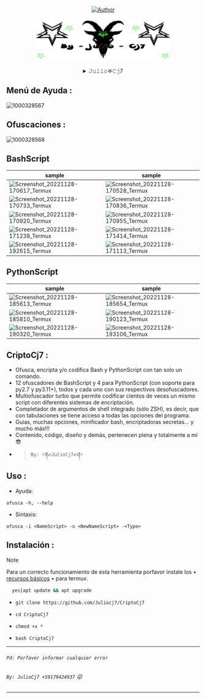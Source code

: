 <!-- 
♤♡◇♧♤♡◇♧♤♡◇♧♤♡◇♧♤♡◇♧♤♡◇♧♤♡◇♧♤♡◇♧♤♡◇♧♤♡◇♧♤♡
[ ! ] 𝙸𝙼𝙿𝙾𝚁𝚃𝙰𝙽𝚃𝙴 :
***** ********** *
𝙳𝙴𝙹𝙰 𝙳𝙴 𝙲𝙾𝙿𝙸𝙰𝚁𝙼𝙴 𝙷𝙰𝚂𝚃𝙰 𝙴𝙻 𝚁𝙴𝙰𝙳𝙼𝙴.𝚖𝚍 𝙸𝙽𝙼𝚄𝙽𝙳𝙾 𝙰𝙽𝙸𝙼𝙰𝙻...
𝚂𝙴 𝙾𝚁𝙸𝙶𝙸𝙽𝙰𝙻 𝚈 𝙳𝙴𝙹𝙰 𝙳𝙴 𝚁𝙾𝙱𝙰𝚁 𝚂𝙲𝚁𝙸𝙿𝚃𝚂 𝚈 𝙴𝚂𝚃𝙸𝙻𝙾𝚂 𝙰 𝙾𝚃𝚁𝙾𝚂
______________________________________________________
♤♡◇♧♤♡◇♧♤♡◇♧♤♡◇♧♤♡◇♧♤♡◇♧♤♡◇♧♤♡◇♧♤♡◇♧♤♡◇♧♤♡
-->

<div align="center">
  <a href="https://github.com/Juliocj7">
    <img title="Author" src="https://img.shields.io/badge/Author-𖤐 𝙹𝚞𝚕𝚒𝚘 𝙲𝚓7 𖤐-svg?style=flat&color=000000&logo=github">
  </a>
</div>

<br>

<div align="center">
  <a href="#--------">
    <img title="Mi Banner" src="https://github.com/Juliocj7/Juliocj7/blob/main/InicioCj72.gif" width="350" height="105" />
  </a>
</div>

<br>

<div align="center">
  <details>
    <!--<summary>  ⸸𝕵𝖚𝖑𝖎𝖔𖤐𝖈𝖏7⸸ </summary>-->
    <summary>  𝙹𝚞𝚕𝚒𝚘𖤐𝙲𝚓7 </summary>
    <a href="#--------">
      <img src= "https://github.com/Juliocj7/Juliocj7/blob/main/BarCj7.gif" />
    </a>
    <br><br>
    <p align="left"><strong><samp>「</samp></strong></p>
    <p>🪄 <i>Qué es CriptoCj7</i></p>
    <samp>
      <i>Esta tool es mi herramienta privada<br>
      de ofuscación y desofuscación.
      Puedes mirar pero no
      copiar<br>inmundo animal xD</i>
    </samp>
    <br>
    <p align="right"><strong><samp>」</samp></strong></p>
  </details>
</div>

## Menú de Ayuda :
![1000328567](https://github.com/Juliocj7/CriptoCj7/assets/81049859/3ab13119-5e16-48ec-9f05-1aed55572a01)

## Ofuscaciones :
![1000328568](https://github.com/Juliocj7/CriptoCj7/assets/81049859/da5a0643-5811-47e1-8700-c3dc868ad214)

## BashScript
| sample | sample 	|
| ------------  | ------------ |
|![Screenshot_20221128-170617_Termux](https://user-images.githubusercontent.com/81049859/204402954-1b8ae433-e80a-4a03-8d7c-d85cb082b898.png)|![Screenshot_20221128-170528_Termux](https://user-images.githubusercontent.com/81049859/204402993-b82a9590-2788-4465-8c6f-09d908ae7385.png)|
|![Screenshot_20221128-170733_Termux](https://user-images.githubusercontent.com/81049859/204403010-558a5de0-544b-426a-a735-30606067dcb4.png)|![Screenshot_20221128-170836_Termux](https://user-images.githubusercontent.com/81049859/204403044-9eedd083-94ca-488c-b281-6bdc4d79de40.png)|
|![Screenshot_20221128-170920_Termux](https://user-images.githubusercontent.com/81049859/204403063-08e35a6e-052b-428b-813d-153eb9066499.png)|![Screenshot_20221128-170955_Termux](https://user-images.githubusercontent.com/81049859/204403076-131ea541-7539-4135-841c-e149e4eb53db.png)|
|![Screenshot_20221128-171238_Termux](https://user-images.githubusercontent.com/81049859/204403102-01bd3f9b-74c5-4f00-9e31-64c45c65a8be.png)|![Screenshot_20221128-171414_Termux](https://user-images.githubusercontent.com/81049859/204403149-8be352d1-866a-41af-b5c7-df3dcad2ab8b.png)|
|![Screenshot_20221128-192615_Termux](https://user-images.githubusercontent.com/81049859/204403185-4f9a16cf-8ca7-4e13-a814-12ed2cf20dee.png)|![Screenshot_20221128-171113_Termux](https://user-images.githubusercontent.com/81049859/204403415-9f2444e1-32f4-4529-b33f-8a43cb4bdd28.png)|

## PythonScript
| sample | sample |
| ------------  | ------------ |
|![Screenshot_20221128-185613_Termux](https://user-images.githubusercontent.com/81049859/204403227-2c26bef1-e7a4-4a4f-9799-a71c2a7da276.png)|![Screenshot_20221128-185654_Termux](https://user-images.githubusercontent.com/81049859/204403248-9aae5054-cb94-4a89-a7ae-590305baff1d.png)|
|![Screenshot_20221128-185810_Termux](https://user-images.githubusercontent.com/81049859/204403295-7b1af204-6992-4304-a679-3c9d16589c66.png)|![Screenshot_20221128-190123_Termux](https://user-images.githubusercontent.com/81049859/204403335-6028b3d1-394d-4d53-afa1-ba72fc527646.png)|
|![Screenshot_20221128-190320_Termux](https://user-images.githubusercontent.com/81049859/204403362-d14947be-59fb-4133-9d80-a8c2f3109e63.png)|![Screenshot_20221128-193106_Termux](https://user-images.githubusercontent.com/81049859/204403382-45621229-1270-46fd-9a03-f9a6bf050563.png)|

## CriptoCj7 :
* Ofusca, encripta y/o codifica Bash y PythonScript con tan solo un comando.
* 12 ofuscadores de BashScript y 4 para PythonScript (con soporte para py2.7 y py3.11+), todos y cada uno con sus respectivos desofuscadores.
* Multiofuscador turbo que permite codificar cientos de veces un mismo script con diferentes sistemas de encriptación.
* Completador de argumentos de shell integrado (sólo ZSH), es decir, que con tabulaciones se tiene acceso a todas las opciones del programa.
* Guías, muchas opciones, minificador bash, encriptadoras secretas... y mucho más!!!
* Contenido, código, diseño y demás, pertenecen plena y totalmente a mí :sunglasses:
- > ` By: ⍣᭕ᬁ᭖JulioCj7᭖᭕ᬁ⍣ `

## Uso :
* Ayuda:
~~~
ofusca -h, --help
~~~
* Sintaxis:
~~~
ofusca -i <NameScript> -o <NewNameScript> -<Type>
~~~

## Instalación :
> [!NOTE]  
> Para un correcto funcionamiento de esta herramienta porfavor instale los • [recursos básicos](https://github.com/Juliocj7/UtilsCj7) • para termux.

```bash
  yes|apt update && apt upgrade
```

* ` git clone https://github.com/Juliocj7/CriptoCj7 `

* ` cd CriptoCj7 `

* ` chmod +x * `

* ` bash CriptoCj7 `

---
###### `Pd: Porfavor informar cualquier error`
###### `By: JulioCj7 +59179424937` :stuck_out_tongue_winking_eye:
---
